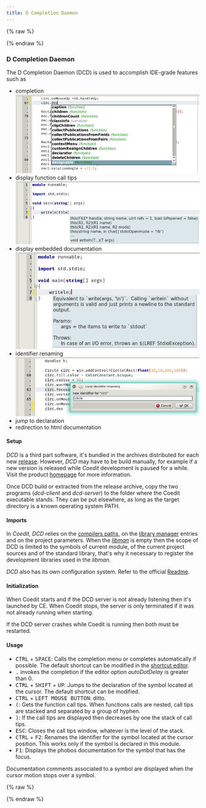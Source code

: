 ```yaml
---
title: D Completion Daemon
---
```


{% raw %}
<script src="//cdnjs.cloudflare.com/ajax/libs/anchor-js/4.0.0/anchor.min.js"></script>
{% endraw %}

### D Completion Daemon

The D Completion Daemon (DCD) is used to accomplish IDE-grade features such as

- completion
![](img/dcd_completion.png)
- display function call tips
![](img/dcd_call_tips.png)
- display embedded documentation
![](img/dcd_ddoc.png)
- identifier renaming
![](img/dcd_renaming.png)
- jump to declaration
- redirection to html documentation

#### Setup

_DCD_ is a third part software, it's bundled in the archives distributed for each new [release](https://github.com/BBasile/Coedit/releases).
However, _DCD_ may have to be build manually, for example if a new version is released while _Coedit_ development is paused for a while.
Visit the product [homepage](https://github.com/dlang-community/DCD) for more information.

Once DCD build or extracted from the release archive, copy the two programs (_dcd-client_ and _dcd-server_) to the folder where the Coedit executable stands.
They can be put elsewhere, as long as the target directory is a known operating system PATH.

#### Imports

In _Coedit_, _DCD_ relies on the [compilers paths](options_compilers_paths), on the [library manager](widgets_library_manager) entries and on the project parameters. When the [_libman_](widgets_library_manager) is empty then the scope of DCD is limited to the symbols of current module, of the current project sources and of the standard library, that's why it necessary to register the development libraries used in the _libman_.

_DCD_ also has its own configuration system. Refer to the official [Readme](https://github.com/dlang-community/DCD#configuration-files).

#### Initialization

When Coedit starts and if the DCD server is not already listening then it's launched by CE.
When Coedit stops, the server is only terminated if it was not already running when starting.

If the DCD server crashes while Coedit is running then both must be restarted.

#### Usage

- <kbd>CTRL</kbd> + <kbd>SPACE</kbd>: Calls the completion menu or completes automatically if possible. The default shortcut can be modified in the [shortcut editor](options_shortcuts_editor).
- <kbd>.</kbd> invokes the completion if the editor option _autoDotDelay_ is greater than 0.
- <kbd>CTRL</kbd> + <kbd>SHIFT</kbd> + <kbd>UP</kbd>: Jumps to the declaration of the symbol located at the cursor. The default shortcut can be modified.
- <kbd>CTRL</kbd> + <kbd>LEFT MOUSE BUTTON</kbd>: ditto.
- <kbd>(</kbd>: Gets the function call tips. When functions calls are nested, call tips are stacked and separated by a group of hyphen.
- <kbd>)</kbd>: If the call tips are displayed then decreases by one the stack of call tips.
- <kbd>ESC</kbd>: Closes the call tips window, whatever is the level of the stack.
- <kbd>CTRL</kbd> + <kbd>F2</kbd>: Renames the identifier for the symbol located at the cursor position. This works only if the symbol is declared in this module.
- <kbd>F1</kbd>: Displays the phobos documentation for the symbol that has the focus.

Documentation comments associated to a symbol are displayed when the cursor motion stops over a symbol.

{% raw %}
<script>
anchors.add();
</script>
{% endraw %}
